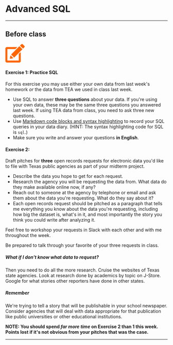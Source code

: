# Advanced SQL

---

## Before class


![](/assets/pencil.png)

#### Exercise 1: Practice SQL

For this exercise you may use either your own data from last week's homework _or_ the data from TEA we used in class last week.


- Use SQL to answer **three questions** about your data. If you're using your own data, these may be the same three questions you answered last week. If using TEA data from class, you need to ask three new questions.
- Use [Markdown code blocks and syntax highlighting](https://github.com/adam-p/markdown-here/wiki/Markdown-Cheatsheet#code-and-syntax-highlighting) to record your SQL queries in your data diary. (HINT: The syntax highlighting code for SQL is `sql`.)
- Make sure you write and answer your questions **in English**.

#### Exercise 2:
Draft pitches for **three** open records requests for electronic data you'd like to file with Texas public agencies as part of your midterm project.
- Describe the data you hope to get for each request.
- Research the agency you will be requesting the data from. What data do they make available online now, if any?
- Reach out to someone at the agency by telephone or email and ask them about the data you're requesting. What do they say about it?
- Each open records request should be pitched as a paragraph that tells me everything you know about the data you're requesting, including how big the dataset is, what's in it, and most importantly the story you think you could write after analyzing it.

Feel free to workshop your requests in Slack with each other and with me throughout the week.

Be prepared to talk through your favorite of your three requests in class.
    

##### What if I don't know what data to request?

Then you need to do all the more research. Cruise the websites of Texas state agencies. Look at research done by academics by topic on J-Store. Google for what stories other reporters have done in other states.

##### Remember

We're trying to tell a story that will be publishable in your school newspaper. Consider agencies that will deal with data appropriate for that publication like public universities or other educational institutions.

**NOTE: You should spend _far more time_ on Exercise 2 than 1 this week. Points lost if it's not obvious from your pitches that was the case.**



---

